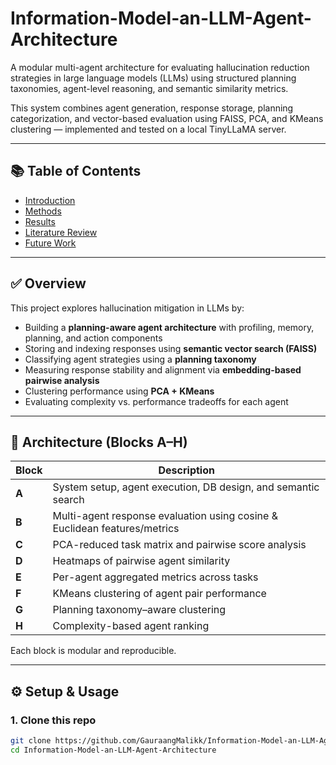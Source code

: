 # Information-Model-an-LLM-Agent-Architecture

A modular multi-agent architecture for evaluating hallucination reduction strategies in large language models (LLMs) using structured planning taxonomies, agent-level reasoning, and semantic similarity metrics.

This system combines agent generation, response storage, planning categorization, and vector-based evaluation using FAISS, PCA, and KMeans clustering — implemented and tested on a local TinyLLaMA server.

---
## 📚 Table of Contents

- [Introduction](https://github.com/GauraangMalikk/Information-Model-an-LLM-Agent-Architecture/blob/main/GIT%20REPOSITORY/LLM%20%2B%20Agent/paper/intro.md)
- [Methods](https://github.com/GauraangMalikk/Information-Model-an-LLM-Agent-Architecture/blob/main/GIT%20REPOSITORY/LLM%20%2B%20Agent/methods/methods.md)
- [Results](https://github.com/GauraangMalikk/Information-Model-an-LLM-Agent-Architecture/blob/main/GIT%20REPOSITORY/LLM%20%2B%20Agent/results/results.md)
- [Literature Review](https://github.com/GauraangMalikk/Information-Model-an-LLM-Agent-Architecture/blob/main/GIT%20REPOSITORY/LLM%20%2B%20Agent/lit_review/literature_review.md)
- [Future Work](https://github.com/GauraangMalikk/Information-Model-an-LLM-Agent-Architecture/blob/main/GIT%20REPOSITORY/LLM%20%2B%20Agent/future_work/future_work.md)

---

## ✅ Overview

This project explores hallucination mitigation in LLMs by:
- Building a **planning-aware agent architecture** with profiling, memory, planning, and action components
- Storing and indexing responses using **semantic vector search (FAISS)**
- Classifying agent strategies using a **planning taxonomy**
- Measuring response stability and alignment via **embedding-based pairwise analysis**
- Clustering performance using **PCA + KMeans**
- Evaluating complexity vs. performance tradeoffs for each agent

---

## 🧱 Architecture (Blocks A–H)

| Block | Description |
|-------|-------------|
| **A** | System setup, agent execution, DB design, and semantic search |
| **B** | Multi-agent response evaluation using cosine & Euclidean features/metrics |
| **C** | PCA-reduced task matrix and pairwise score analysis |
| **D** | Heatmaps of pairwise agent similarity |
| **E** | Per-agent aggregated metrics across tasks |
| **F** | KMeans clustering of agent pair performance |
| **G** | Planning taxonomy–aware clustering |
| **H** | Complexity-based agent ranking |

Each block is modular and reproducible.

---

## ⚙️ Setup & Usage

### 1. Clone this repo

```bash
git clone https://github.com/GauraangMalikk/Information-Model-an-LLM-Agent-Architecture.git
cd Information-Model-an-LLM-Agent-Architecture
